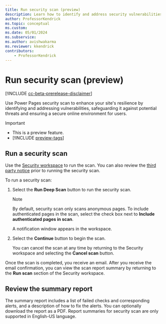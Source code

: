 ```yaml
---
title: Run security scan (preview)
description: Learn how to identify and address security vulnerabilities in Power Pages with security scan.
author: ProfessorKendrick
ms.topic: conceptual
ms.custom: 
ms.date: 05/01/2024
ms.subservice:
ms.author: avishwakarma
ms.reviewer: kkendrick
contributors:
    - ProfessorKendrick
---
```


# Run security scan (preview)

[!INCLUDE [cc-beta-prerelease-disclaimer](../includes/cc-beta-prerelease-disclaimer.md)]

Use Power Pages security scan to enhance your site's resilience by identifying and addressing vulnerabilities, safeguarding it against potential threats and ensuring a secure online environment for users.

> [!IMPORTANT]
> - This is a preview feature.
> - [!INCLUDE [preview-tags](../includes/cc-preview-features-definition.md)]

## Run a security scan

Use the [Security workspace](../getting-started/use-security-workspace.md) to run the scan. You can also review the [third party notice](https://go.microsoft.com/fwlink/?linkid=2271056) prior to running the security scan.

To run a security scan:

1. Select the **Run Deep Scan** button to run the security scan.  

    > [!NOTE]
    > By default, security scan only scans anonymous pages.  To include authenticated pages in the scan, select the check box next to **Include authenticated pages in scan**.
    >

    A notification window appears in the workspace.

1. Select the **Continue** button to begin the scan.

    You can cancel the scan at any time by returning to the Security workspace and selecting the **Cancel scan** button.

Once the scan is completed, you receive an email. After you receive the email confirmation, you can view the scan report summary by returning to the **Run scan** section of the Security workspace.

## Review the summary report 

The summary report includes a list of failed checks and corresponding alerts, and a description of how to fix the alerts. You can optionally download the report as a PDF. Report summaries for security scan are only supported in English-US language.

